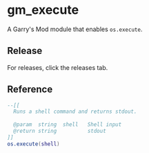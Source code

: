# gm_execute
A Garry's Mod module that enables `os.execute`.

## Release
For releases, click the releases tab.

## Reference
```lua
--[[
  Runs a shell command and returns stdout.
  
  @param  string  shell   Shell input
  @return string          stdout
]]
os.execute(shell)
```
